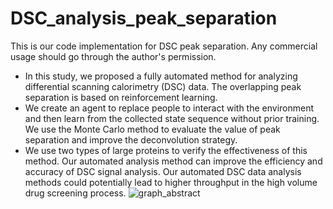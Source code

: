 # DSC_analysis_peak_separation

This is our code implementation for DSC peak separation. Any commercial usage should go through the author's permission.

* In this study, we proposed a fully automated method for analyzing differential scanning calorimetry (DSC) data. The overlapping peak separation is based on reinforcement learning. 
* We create an agent to replace people to interact with the environment and then learn from the collected state sequence without prior training. We use the Monte Carlo method to evaluate the value of peak separation and improve the deconvolution strategy. 
* We use two types of large proteins to verify the effectiveness of this method. Our automated analysis method can improve the efficiency and accuracy of DSC signal analysis.
Our automated DSC data analysis methods could potentially lead to higher throughput in the high volume drug screening process.
![graph_abstract](graph_abstract.tif)

